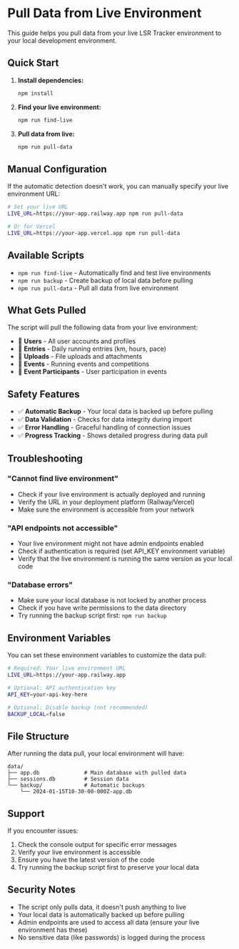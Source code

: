 # Pull Data from Live Environment

This guide helps you pull data from your live LSR Tracker environment to your local development environment.

## Quick Start

1. **Install dependencies:**
   ```bash
   npm install
   ```

2. **Find your live environment:**
   ```bash
   npm run find-live
   ```

3. **Pull data from live:**
   ```bash
   npm run pull-data
   ```

## Manual Configuration

If the automatic detection doesn't work, you can manually specify your live environment URL:

```bash
# Set your live URL
LIVE_URL=https://your-app.railway.app npm run pull-data

# Or for Vercel
LIVE_URL=https://your-app.vercel.app npm run pull-data
```

## Available Scripts

- `npm run find-live` - Automatically find and test live environments
- `npm run backup` - Create backup of local data before pulling
- `npm run pull-data` - Pull all data from live environment

## What Gets Pulled

The script will pull the following data from your live environment:

- 👥 **Users** - All user accounts and profiles
- 📝 **Entries** - Daily running entries (km, hours, pace)
- 📎 **Uploads** - File uploads and attachments
- 🎯 **Events** - Running events and competitions
- 👥 **Event Participants** - User participation in events

## Safety Features

- ✅ **Automatic Backup** - Your local data is backed up before pulling
- ✅ **Data Validation** - Checks for data integrity during import
- ✅ **Error Handling** - Graceful handling of connection issues
- ✅ **Progress Tracking** - Shows detailed progress during data pull

## Troubleshooting

### "Cannot find live environment"
- Check if your live environment is actually deployed and running
- Verify the URL in your deployment platform (Railway/Vercel)
- Make sure the environment is accessible from your network

### "API endpoints not accessible"
- Your live environment might not have admin endpoints enabled
- Check if authentication is required (set API_KEY environment variable)
- Verify that the live environment is running the same version as your local code

### "Database errors"
- Make sure your local database is not locked by another process
- Check if you have write permissions to the data directory
- Try running the backup script first: `npm run backup`

## Environment Variables

You can set these environment variables to customize the data pull:

```bash
# Required: Your live environment URL
LIVE_URL=https://your-app.railway.app

# Optional: API authentication key
API_KEY=your-api-key-here

# Optional: Disable backup (not recommended)
BACKUP_LOCAL=false
```

## File Structure

After running the data pull, your local environment will have:

```
data/
├── app.db              # Main database with pulled data
├── sessions.db         # Session data
└── backup/             # Automatic backups
    └── 2024-01-15T10-30-00-000Z-app.db
```

## Support

If you encounter issues:

1. Check the console output for specific error messages
2. Verify your live environment is accessible
3. Ensure you have the latest version of the code
4. Try running the backup script first to preserve your local data

## Security Notes

- The script only pulls data, it doesn't push anything to live
- Your local data is automatically backed up before pulling
- Admin endpoints are used to access all data (ensure your live environment has these)
- No sensitive data (like passwords) is logged during the process
